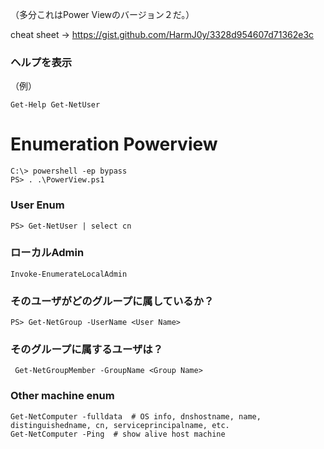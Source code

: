 （多分これはPower Viewのバージョン２だ。）

cheat sheet -> https://gist.github.com/HarmJ0y/3328d954607d71362e3c

### ヘルプを表示
（例）

```
Get-Help Get-NetUser
```

# Enumeration Powerview
```
C:\> powershell -ep bypass
PS> . .\PowerView.ps1
```

### User Enum
```
PS> Get-NetUser | select cn
```

### ローカルAdmin
```
Invoke-EnumerateLocalAdmin
```

### そのユーザがどのグループに属しているか？
```
PS> Get-NetGroup -UserName <User Name>
```

### そのグループに属するユーザは？
```
 Get-NetGroupMember -GroupName <Group Name>
```

### Other machine enum
```
Get-NetComputer -fulldata  # OS info, dnshostname, name, distinguishedname, cn, serviceprincipalname, etc.
Get-NetComputer -Ping  # show alive host machine
```
